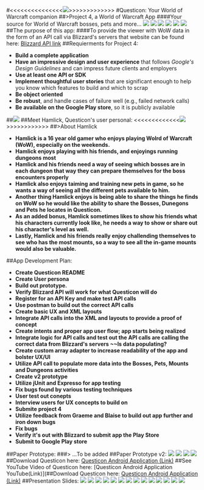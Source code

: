 #<<<<<<<<<<<<<<<![](readmedata/questicon.png)>>>>>>>>>>>>>
#Questicon: Your World of Warcraft companion
##>Project 4, a World of Warcraft App
####Your source for World of Warcraft bosses, pets and more...
![](readmedata/o3.gif)
![](readmedata/o1.gif)
![](readmedata/o2.gif)
![](readmedata/o4.gif)
![](readmedata/music.gif)
![](readmedata/wallaper.gif)
##The purpose of this app:
####To provide the viewer with WoW data in the form of an API call via Blizzard's servers that website can be found here: [Blizzard API link](https://dev.battle.net/io-docs)
##Requierments for Project 4:
* **Build a complete application**
* **Have an impressive design and user experience** that follows *Google's Design Guidelines* and can impress future clients and employers
* **Use at least one API or SDK**
* **Implement thoughtful user stories** that are significant enough to help you know which features to build and which to scrap
* **Be object oriented**
* **Be robust**, and handle cases of failure well (e.g., failed network calls)
* **Be available on the Google Play store**, so it is publicly available

##![](https://us.battle.net/mashery-assets/static/images//home-jumbo-no-inset.jpg)
##Meet Hamlick, Questicon's user personal:
<<<<<<<<<<<<<![](readmedata/gamerpersona.jpg)>>>>>>>>>>>>
##>About Hamlick

* **Hamlick is a 16 year old gamer who enjoys playing Wolrd of Warcraft (WoW), especially on the weekends.**
* **Hamlick enjoys playing with his friends, and enjoyings running dungeons most**
* **Hamlick and his friends need a way of seeing which bosses are in each dungeon that way they can prepare themselves for the boss encounters properly**
* **Hamlick also enjoys taiming and training new pets in game, so he wants a way of seeing all the different pets available to him.**
* **Another thing Hamlick enjoys is being able to share the things he finds on WoW so he would like the ability to share the Bosses, Dunegons and Pets he locates in Questicon.**
* **As an added bonus, Hamlick sometimes likes to show his friends what his characters currently look like, he needs a way to show or share out his character's level as well.**
* **Lastly, Hamlick and his friends really enjoy challending themselves to see who has the most mounts, so a way to see all the in-game mounts would also be valuable.**

##App Development Plan:
* **Create Questicon README**
* **Create User persona**
* **Build out prototype.**
* **Verify Blizzard API will work for what Questicon will do**
* **Register for an API Key and make test API calls**
* **Use postman to build out the correct API calls**
* **Create basic UX and XML layouts**
* **Integrate API calls into the XML and layouts to provide a proof of concept**
* **Create intents and proper app user flow; app starts being realized**
* **Integrate logic for API calls and test out the API calls are calling the correct data from Blizzard's servers ~~Is data populating?**
* **Create custom array adapter to increase readability of the app and bolster UX/UI**
* **Utilize API call to populate more data into the Bosses, Pets, Mounts and Dungeons activities**
* **Create v2 prototype**
* **Utilize jUnit and Expresso for app testing**
* **Fix bugs found by various testing techniques**
* **User test out conepts**
* **Interview users for UX concepts to build on** 
* **Submite project 4**
* **Utilize feedback from Graeme and Blaise to build out app further and iron down bugs**
* **Fix bugs**
* **Verify it's out with Blizzard to submit app the Play Store**
* **Submit to Google Play store**

##Paper Prototype:
###> ...To be added
##Paper Prototype v2:
![](readmedata/images.png)
![](readmedata/images1.png)
![](readmedata/images2.png)
![](readmedata/images3.png)
##Download Questicon here:
[Questicon Android Application (Link)](https://docs.google.com/uc?export=download&id=0B7NezlAJoyHJUWdVNzU3eU5KbDA)
##See YouTube Video of Questicon here:
[Questicon Android Application YouTube(Link)](##Download Questicon here:
[Questicon Android Application (Link)](https://www.youtube.com/watch?v=bWKAx6R1HLE&feature=youtu.be)
##Presentation Slides:
![](readmedata/QusticonPresentationImages.001.jpeg)
![](readmedata/QusticonPresentationImages.002.jpeg)
![](readmedata/QusticonPresentationImages.003.jpeg)
![](readmedata/QusticonPresentationImages.004.jpeg)
![](readmedata/QusticonPresentationImages.005.jpeg)
![](readmedata/QusticonPresentationImages.006.jpeg)
![](readmedata/QusticonPresentationImages.007.jpeg)
![](readmedata/QusticonPresentationImages.008.jpeg)
![](readmedata/QusticonPresentationImages.009.jpeg)
![](readmedata/QusticonPresentationImages.010.jpeg)
![](readmedata/QusticonPresentationImages.011.jpeg)
![](readmedata/QusticonPresentationImages.012.jpeg)
![](readmedata/QusticonPresentationImages.013.jpeg)
![](readmedata/QusticonPresentationImages.014.jpeg)










